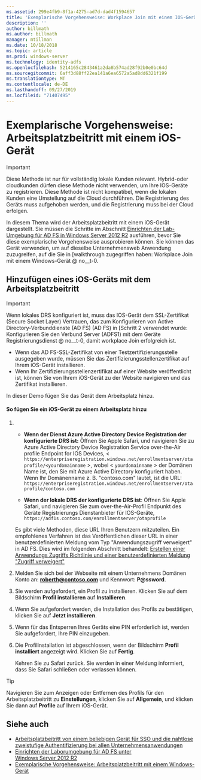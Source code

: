 ```yaml
---
ms.assetid: 299e4fb9-8f1a-4275-ad7d-dad4f1594657
title: 'Exemplarische Vorgehensweise: Workplace Join mit einem IOS-Gerät'
description: ''
author: billmath
ms.author: billmath
manager: mtillman
ms.date: 10/18/2018
ms.topic: article
ms.prod: windows-server
ms.technology: identity-adfs
ms.openlocfilehash: 5214165c2843461a2da8b574ad28f92b0e0bc64d
ms.sourcegitcommit: 6aff3d88ff22ea141a6ea6572a5ad8dd6321f199
ms.translationtype: MT
ms.contentlocale: de-DE
ms.lasthandoff: 09/27/2019
ms.locfileid: "71407495"
---
```

# <a name="walkthrough-workplace-join-with-an-ios-device"></a>Exemplarische Vorgehensweise: Arbeitsplatzbeitritt mit einem iOS-Gerät


> [!IMPORTANT] 
> Diese Methode ist nur für vollständig lokale Kunden relevant. Hybrid-oder cloudkunden dürfen diese Methode nicht verwenden, um Ihre IOS-Geräte zu registrieren. Diese Methode ist nicht kompatibel, wenn die lokalen Kunden eine Umstellung auf die Cloud durchführen. Die Registrierung des Geräts muss aufgehoben werden, und die Registrierung muss bei der Cloud erfolgen. 

In diesem Thema wird der Arbeitsplatzbeitritt mit einem iOS-Gerät dargestellt. Sie müssen die Schritte im Abschnitt [Einrichten der Lab-Umgebung für AD FS in Windows Server 2012 R2](../../ad-fs/deployment/Set-up-the-lab-environment-for-AD-FS-in-Windows-Server-2012-R2.md) ausführen, bevor Sie diese exemplarische Vorgehensweise ausprobieren können. Sie können das Gerät verwenden, um auf dieselbe Unternehmensweb Anwendung zuzugreifen, auf die Sie in [walkthrough zugegriffen haben: Workplace Join mit einem Windows-Gerät @ no__t-0.


## <a name="join-an-ios-device-with-workplace-join"></a>Hinzufügen eines iOS-Geräts mit dem Arbeitsplatzbeitritt

> [!IMPORTANT]
> Wenn lokales DRS konfiguriert ist, muss das IOS-Gerät dem SSL-Zertifikat (Secure Socket Layer) Vertrauen, das zum Konfigurieren von Active Directory-Verbunddienste (AD FS) (AD FS) in [Schritt 2 verwendet wurde: Konfigurieren Sie den Verbund Server (ADFS1) mit dem Geräte Registrierungsdienst @ no__t-0, damit workplace Join erfolgreich ist.
> 
> -   Wenn das AD FS-SSL-Zertifikat von einer Testzertifizierungsstelle ausgegeben wurde, müssen Sie das Zertifizierungsstellenzertifikat auf Ihrem iOS-Gerät installieren.
> -   Wenn Ihr Zertifizierungsstellenzertifikat auf einer Website veröffentlicht ist, können Sie von Ihrem iOS-Gerät zu der Website navigieren und das Zertifikat installieren.

In dieser Demo fügen Sie das Gerät dem Arbeitsplatz hinzu.

#### <a name="to-join-an-ios-device-to-a-workplace"></a>So fügen Sie ein iOS-Gerät zu einem Arbeitsplatz hinzu

1. -   **Wenn der Dienst Azure Active Directory Device Registration der konfigurierte DRS ist:** Öffnen Sie Apple Safari, und navigieren Sie zu Azure Active Directory Device Registration Service over-the-Air profile Endpoint for IOS Devices, < `https://enterpriseregistration.windows.net/enrollmentserver/otaprofile/<yourdomainname` >, wobei < `yourdomainname` > der Domänen Name ist, den Sie mit Azure Active Directory konfiguriert haben. Wenn Ihr Domänenname z. B. "contoso.com" lautet, ist die URL: `https://enterpriseregistration.windows.net/enrollmentserver/otaprofile/contoso.com`

   -   **Wenn der lokale DRS der konfigurierte DRS ist**: Öffnen Sie Apple Safari, und navigieren Sie zum over-the-Air-Profil Endpunkt des Geräte Registrierungs Dienstanbieter für IOS-Geräte, `https://adf1s.contoso.com/enrollmentserver/otaprofile`

   Es gibt viele Methoden, diese URL Ihren Benutzern mitzuteilen. Ein empfohlenes Verfahren ist das Veröffentlichen dieser URL in einer benutzerdefinierten Meldung vom Typ "Anwendungszugriff verweigert" in AD FS. Dies wird im folgenden Abschnitt behandelt: [Erstellen einer Anwendungs Zugriffs Richtlinie und einer benutzerdefinierten Meldung "Zugriff verweigert"](https://docs.microsoft.com/azure/active-directory/active-directory-device-registration-on-premises-setup#create-an-application-access-policy-and-custom-access-denied-message)

2. Melden Sie sich bei der Webseite mit einem Unternehmens Domänen Konto an: <strong>roberth@contoso.com</strong> und Kennwort: <strong>P@ssword</strong>.

3. Sie werden aufgefordert, ein Profil zu installieren. Klicken Sie auf dem Bildschirm **Profil installieren** auf **Installieren**.

4. Wenn Sie aufgefordert werden, die Installation des Profils zu bestätigen, klicken Sie auf **Jetzt installieren**.

5. Wenn für das Entsperren Ihres Geräts eine PIN erforderlich ist, werden Sie aufgefordert, Ihre PIN einzugeben.

6. Die Profilinstallation ist abgeschlossen, wenn der Bildschirm **Profil installiert** angezeigt wird. Klicken Sie auf **Fertig**.

   Kehren Sie zu Safari zurück. Sie werden in einer Meldung informiert, dass Sie Safari schließen oder verlassen können.

> [!TIP]
> Navigieren Sie zum Anzeigen oder Entfernen des Profils für den Arbeitsplatzbeitritt zu **Einstellungen**, klicken Sie auf **Allgemein**, und klicken Sie dann auf **Profile** auf Ihrem iOS-Gerät.

## <a name="see-also"></a>Siehe auch


- [Arbeitsplatzbeitritt von einem beliebigen Gerät für SSO und die nahtlose zweistufige Authentifizierung bei allen Unternehmensanwendungen](Join-to-Workplace-from-Any-Device-for-SSO-and-Seamless-Second-Factor-Authentication-Across-Company-Applications.md)
- [Einrichten der Laborumgebung für AD FS unter Windows Server 2012 R2](../../ad-fs/deployment/Set-up-the-lab-environment-for-AD-FS-in-Windows-Server-2012-R2.md)
- [Exemplarische Vorgehensweise: Arbeitsplatzbeitritt mit einem Windows-Gerät](Walkthrough--Workplace-Join-with-a-Windows-Device.md)




